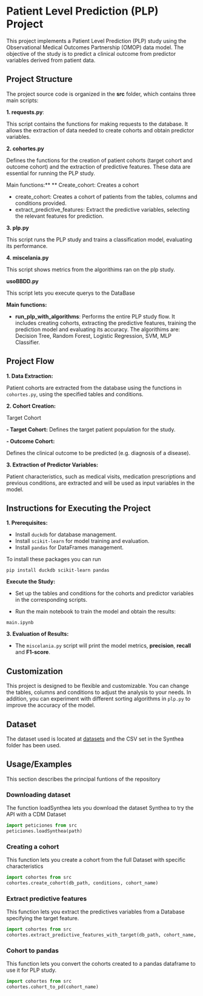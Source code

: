 # Patient Level Prediction (PLP) Project

This project implements a Patient Level Prediction (PLP) study using the Observational Medical Outcomes Partnership (OMOP) data model. The objective of the study is to predict a clinical outcome from predictor variables derived from patient data.

## Project Structure
The project source code is organized in the **src** folder, which contains three main scripts:

**1. requests.py**:

This script contains the functions for making requests to the database. It allows the extraction of data needed to create cohorts and obtain predictor variables.

**2. cohortes.py**

Defines the functions for the creation of patient cohorts (target cohort and outcome cohort) and the extraction of predictive features. These data are essential for running the PLP study.

Main functions:** ** Create_cohort: Creates a cohort
- create_cohort: Creates a cohort of patients from the tables, columns and conditions provided.
- extract_predictive_features: Extract the predictive variables, selecting the relevant features for prediction.

**3. plp.py**

This script runs the PLP study and trains a classification model, evaluating its performance.

**4. miscelania.py**

This script shows metrics from the algorithims ran on the plp study.

**usoBBDD.py**

This script lets you execute querys to the DataBase

**Main functions:**

- **run_plp_with_algorithms**: Performs the entire PLP study flow. It includes creating cohorts, extracting the predictive features, training the prediction model and evaluating its accuracy. The algorithims are: Decision Tree, Random Forest, Logistic Regression, SVM, MLP Classifier.

## Project Flow

**1. Data Extraction:** 

Patient cohorts are extracted from the database using the functions in `cohortes.py`, using the specified tables and conditions.

**2. Cohort Creation:** 

Target Cohort

**- Target Cohort:** 
Defines the target patient population for the study.

**- Outcome Cohort:** 

Defines the clinical outcome to be predicted (e.g. diagnosis of a disease).

**3. Extraction of Predictor Variables:** 

Patient characteristics, such as medical visits, medication prescriptions and previous conditions, are extracted and will be used as input variables in the model.

## Instructions for Executing the Project

**1. Prerequisites:** 

- Install `duckdb` for database management.
- Install `scikit-learn` for model training and evaluation.
- Install `pandas` for DataFrames management.

To install these packages you can run

`pip install duckdb scikit-learn pandas`

**Execute the Study:**

- Set up the tables and conditions for the cohorts and predictor variables in the corresponding scripts.

- Run the main notebook to train the model and obtain the results:

`main.ipynb`

**3. Evaluation of Results:**
- The `miscelania.py` script will print the model metrics, **precision**, **recall** and **F1-score**.

## Customization

This project is designed to be flexible and customizable. You can change the tables, columns and conditions to adjust the analysis to your needs. In addition, you can experiment with different sorting algorithms in `plp.py` to improve the accuracy of the model.

## Dataset 

The dataset used is located at [datasets](https://github.com/OHDSI/EunomiaDatasets/tree/3efd533eb95a41a56d5b0758b0d7c8fa57e1303e/datasets) and the CSV set in the Synthea folder has been used.


## Usage/Examples
This section describes the principal funtions of the repository

### Downloading dataset
The function loadSynthea lets you download the dataset Synthea to try the API with a CDM Dataset
```python
import peticiones from src
peticiones.loadSynthea(path) 
```
### Creating a cohort
This function lets you create a cohort from the full Dataset with specific characteristics

```python
import cohortes from src
cohortes.create_cohort(db_path, conditions, cohort_name) 
```
### Extract predictive features
This function lets you extract the predictives variables from a Database specifying the target feature.

```python
import cohortes from src
cohortes.extract_predictive_features_with_target(db_path, cohort_name, target) 
```

### Cohort to pandas
This function lets you convert the cohorts created to a pandas dataframe to use it for PLP study.

```python
import cohortes from src
cohortes.cohort_to_pd(cohort_name) 
```